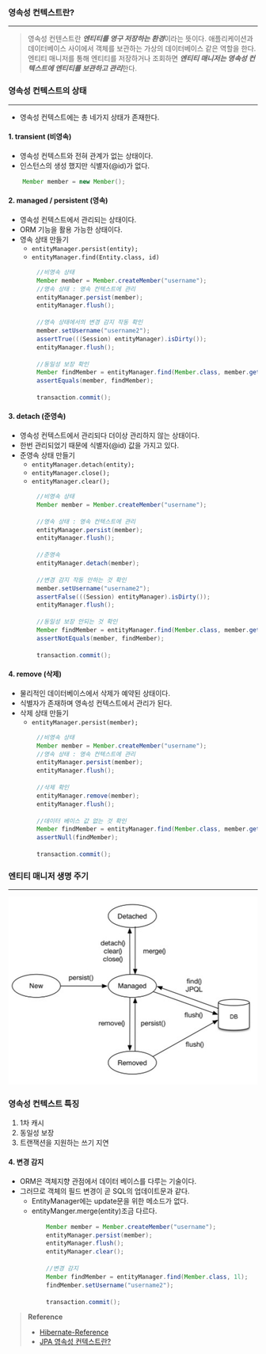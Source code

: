 

### 영속성 컨텍스트란?
---
> 영속성 컨텐스트란 ***엔티티를 영구 저장하는 환경***이라는 뜻이다. 애플리케이션과 데이터베이스 사이에서 객체를 보관하는 가상의 데이터베이스 같은 역할을 한다. 엔티티 매니저를 통해 엔티티를 저장하거나 조회하면 ***엔티티 매니저는 영속성 컨텍스트에 엔티티를 보관하고 관리***한다.

### 영속성 컨텍스트의 상태
---

- 영속성 컨텍스트에는 총 네가지 상태가 존재한다.

#### 1. transient (비영속)

- 영속성 컨텍스트와 전혀 관계가 없는 상태이다.
- 인스턴스의 생성 했지만 식별자(@id)가 없다.
```java
    Member member = new Member();
```

#### 2. managed / persistent (영속)
- 영속성 컨텍스트에서 관리되는 상태이다.
- ORM 기능을 활용 가능한 상태이다.
- 영속 상태 만들기
    - `entityManager.persist(entity);`
    - `entityManager.find(Entity.class, id)`
```java
        //비영속 상태
        Member member = Member.createMember("username");
        //영속 상태 : 영속 컨텍스트에 관리
        entityManager.persist(member);
        entityManager.flush();

        //영속 상태에서의 변경 감지 작동 확인
        member.setUsername("username2");
        assertTrue(((Session) entityManager).isDirty());
        entityManager.flush();

        //동일성 보장 확인
        Member findMember = entityManager.find(Member.class, member.getId());
        assertEquals(member, findMember);

        transaction.commit(); 
```
#### 3. detach (준영속)
- 영속성 컨텍스트에서 관리되다 더이상 관리하지 않는 상태이다.
- 한번 관리되었기 때문에 식별자(@id) 값을 가지고 있다.
- 준영속 상태 만들기
	- `entityManager.detach(entity);`
	- `entityManager.close();`
	- `entityManager.clear();`
```java
        //비영속 상태
        Member member = Member.createMember("username");

        //영속 상태 : 영속 컨텍스트에 관리
        entityManager.persist(member);
        entityManager.flush();

        //준영속
        entityManager.detach(member);

        //변경 감지 작동 안하는 것 확인
        member.setUsername("username2");
        assertFalse(((Session) entityManager).isDirty());
        entityManager.flush();

        //동일성 보장 안되는 것 확인
        Member findMember = entityManager.find(Member.class, member.getId());
        assertNotEquals(member, findMember);

        transaction.commit(); 
```
#### 4. remove (삭제)
- 물리적인 데이터베이스에서 삭제가 예약된 상태이다.
- 식별자가 존재하며 영속성 컨텍스트에서 관리가 된다.
- 삭제 상태 만들기
	- `entityManager.persist(member);`
```java
        //비영속 상태
        Member member = Member.createMember("username");
        //영속 상태 : 영속 컨텍스트에 관리
        entityManager.persist(member);
        entityManager.flush();

        //삭제 확인
        entityManager.remove(member);
        entityManager.flush();

        //데이터 베이스 값 없는 것 확인
        Member findMember = entityManager.find(Member.class, member.getId());
        assertNull(findMember);

        transaction.commit();    
```

### 엔티티 매니저 생명 주기
---

![](./img/persistence-context-lifecycle.png)

### 영속성 컨텍스트 특징
 
1. 1차 캐시
2. 동일성 보장
3. 트랜잭션을 지원하는 쓰기 지연
#### 4. 변경 감지
- ORM은 객체지향 관점에서 데이터 베이스를 다루는 기술이다.
- 그러므로 객체의 필드 변경이 곧 SQL의 업데이트문과 같다.
  - EntityManager에는 update문을 위한 메소드가 없다.
  - entityManger.merge(entity)조금 다르다.
    ```java
        Member member = Member.createMember("username");
        entityManager.persist(member);
        entityManager.flush();
        entityManager.clear();
		
        //변경 감지
        Member findMember = entityManager.find(Member.class, 1l);
        findMember.setUsername("username2");
		
        transaction.commit();
    ```




> **Reference**
> - [Hibernate-Reference](https://docs.jboss.org/hibernate/orm/5.6/userguide/html_single/Hibernate_User_Guide.html#pc)
> - [JPA 영속성 컨텍스트란?](https://velog.io/@neptunes032/JPA-%EC%98%81%EC%86%8D%EC%84%B1-%EC%BB%A8%ED%85%8D%EC%8A%A4%ED%8A%B8%EB%9E%80)

